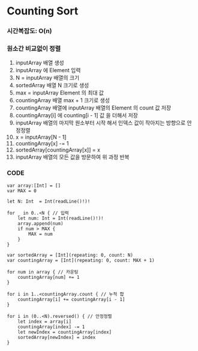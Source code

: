 # Counting Sort
### 시간복잡도: O(n)
  
### 원소간 비교없이 정렬

1. inputArray 배열 생성
2. inputArray 에 Element 입력
3. N = inputArray 배열의 크기
4. sortedArray 배열 N 크기로 생성
5. max = inputArray Element 의 최대 값 
6. countingArray 배열 max + 1 크기로 생성
7. countingArray 배열에 inputArray 배열의 Element 의 count 값 저장
8. countingArray[i] 에 counting[i - 1] 값 을 더해서 저장
9. inputArray 배열의 마지막 원소부터 시작 해서 인덱스 값이 작아지는 방향으로 안정정렬
10. x = inputArray[N - 1]
11. countingArray[x] -= 1
12. sortedArray[countingArray[x]] = x
13. inputArray 배열의 모든 값을 방문하여 위 과정 반복 

### CODE
```
var array:[Int] = []
var MAX = 0

let N: Int  = Int(readLine()!)!

for _ in 0..<N { // 입력
    let num: Int = Int(readLine()!)!
    array.append(num)
    if num > MAX {
        MAX = num
    }
}

var sortedArray = [Int](repeating: 0, count: N)
var countingArray = [Int](repeating: 0, count: MAX + 1)

for num in array { // 카운팅
    countingArray[num] += 1
}

for i in 1..<countingArray.count { // 누적 합
    countingArray[i] += countingArray[i - 1]
}

for i in (0..<N).reversed() { // 안정정렬
    let index = array[i]
    countingArray[index] -= 1
    let newIndex = countingArray[index]
    sortedArray[newIndex] = index
}
```
